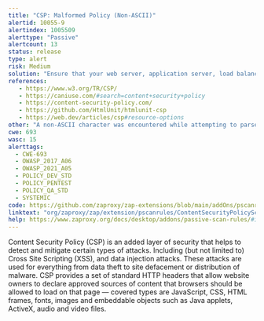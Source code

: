 ```yaml
---
title: "CSP: Malformed Policy (Non-ASCII)"
alertid: 10055-9
alertindex: 1005509
alerttype: "Passive"
alertcount: 13
status: release
type: alert
risk: Medium
solution: "Ensure that your web server, application server, load balancer, etc. is properly configured to set the Content-Security-Policy header."
references:
   - https://www.w3.org/TR/CSP/
   - https://caniuse.com/#search=content+security+policy
   - https://content-security-policy.com/
   - https://github.com/HtmlUnit/htmlunit-csp
   - https://web.dev/articles/csp#resource-options
other: "A non-ASCII character was encountered while attempting to parse the policy, thus rendering it invalid (no further evaluation occurred). The following invalid characters were collected: ‘’"
cwe: 693
wasc: 15
alerttags: 
  - CWE-693
  - OWASP_2017_A06
  - OWASP_2021_A05
  - POLICY_DEV_STD
  - POLICY_PENTEST
  - POLICY_QA_STD
  - SYSTEMIC
code: https://github.com/zaproxy/zap-extensions/blob/main/addOns/pscanrules/src/main/java/org/zaproxy/zap/extension/pscanrules/ContentSecurityPolicyScanRule.java
linktext: "org/zaproxy/zap/extension/pscanrules/ContentSecurityPolicyScanRule.java"
help: https://www.zaproxy.org/docs/desktop/addons/passive-scan-rules/#id-10055
---
```

Content Security Policy (CSP) is an added layer of security that helps to detect and mitigate certain types of attacks. Including (but not limited to) Cross Site Scripting (XSS), and data injection attacks. These attacks are used for everything from data theft to site defacement or distribution of malware. CSP provides a set of standard HTTP headers that allow website owners to declare approved sources of content that browsers should be allowed to load on that page — covered types are JavaScript, CSS, HTML frames, fonts, images and embeddable objects such as Java applets, ActiveX, audio and video files.
